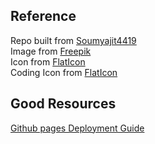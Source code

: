 ## Reference 
Repo built from [Soumyajit4419](https://github.com/soumyajit4419/Portfolio) <br>
Image from [Freepik](https://www.freepik.com/free-vector/code-review-concept-illustration_11435030.htm#fromView=search&page=1&position=31&uuid=fb614a3c-19e1-435c-a229-04cac08202e8) <br>
Icon from [FlatIcon](https://www.flaticon.com/free-icons/full-stack) <br>
Coding Icon from [FlatIcon](https://www.flaticon.com/free-icons/coding) <br>

## Good Resources 
[Github pages Deployment Guide](https://www.linkedin.com/pulse/deploy-your-react-app-using-github-pages-hasibul-islam/)
